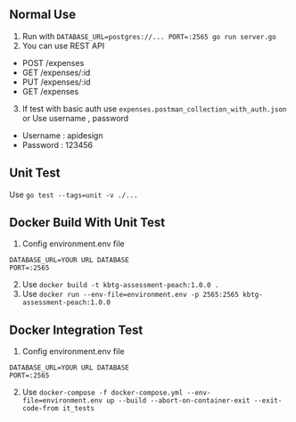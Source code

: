 ## **Normal Use**
1. Run with `DATABASE_URL=postgres://... PORT=:2565 go run server.go` 
2. You can use REST API
- POST /expenses
- GET /expenses/:id
- PUT /expenses/:id
- GET /expenses
3. If test with basic auth use `expenses.postman_collection_with_auth.json` or Use username , password
- Username : apidesign
- Password : 123456

## **Unit Test**
Use `go test --tags=unit -v ./...`

## **Docker Build With Unit Test**
1. Config environment.env file 
```
DATABASE_URL=YOUR URL DATABASE
PORT=:2565
```
2. Use `docker build -t kbtg-assessment-peach:1.0.0 .`
3. Use `docker run --env-file=environment.env -p 2565:2565 kbtg-assessment-peach:1.0.0`

## **Docker Integration Test**
1. Config environment.env file
```
DATABASE_URL=YOUR URL DATABASE
PORT=:2565
```
2. Use `docker-compose -f docker-compose.yml --env-file=environment.env up --build --abort-on-container-exit --exit-code-from it_tests`


